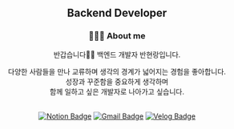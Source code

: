<div align="center">
  
## Backend Developer

### 💁🏻‍♀️ About me
반갑습니다🙌🏻 백엔드 개발자 반현랑입니다.</br>

다양한 사람들을 만나 교류하며 생각의 경계가 넓어지는 경험을 좋아합니다. </br>
성장과 꾸준함을 중요하게 생각하며 </br>
함께 일하고 싶은 개발자로 나아가고 싶습니다.</br></br>

[![Notion Badge](https://img.shields.io/badge/-Resume-000000?style=flat-square&logo=Notion&logoColor=white)](https://www.notion.so/96b88c10967a4149b5dd558ee00cc778)
[![Gmail Badge](https://img.shields.io/badge/-Gmail-c14438?style=flat-square&logo=Gmail&logoColor=white&link=mailto:shl7683@gmail.com)](mailto:hyunlang.ban@gmail.com)
[![Velog Badge](https://img.shields.io/badge/-Blog-20C997?style=flat-square&logo=Velog&logoColor=white&l)](https://velog.io/@langssi)

</div>


<!--
**HyunlangBan/HyunlangBan** is a ✨ _special_ ✨ repository because its `README.md` (this file) appears on your GitHub profile.

Here are some ideas to get you started:

- 🔭 I’m currently working on ...
- 🌱 I’m currently learning ...
- 👯 I’m looking to collaborate on ...
- 🤔 I’m looking for help with ...
- 💬 Ask me about ...
- 📫 How to reach me: ...
- 😄 Pronouns: ...
- ⚡ Fun fact: ...
-->
